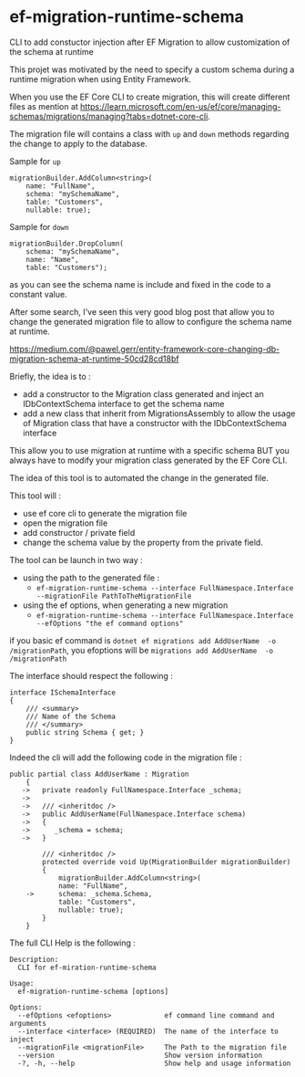 # ef-migration-runtime-schema
CLI to add constuctor injection after EF Migration to allow customization of the schema at runtime


This projet was motivated by the need to specify a custom schema during a runtime migration when using Entity Framework.

When you use the EF Core CLI to create migration, this will create different files as mention at https://learn.microsoft.com/en-us/ef/core/managing-schemas/migrations/managing?tabs=dotnet-core-cli.

The migration file will contains a class with `up` and `down` methods regarding the change to apply to the database.

Sample for `up`
```
migrationBuilder.AddColumn<string>(
    name: "FullName",
    schema: "mySchemaName",
    table: "Customers",
    nullable: true);
``` 

Sample for `down`
```
migrationBuilder.DropColumn(
    schema: "mySchemaName",
    name: "Name",
    table: "Customers");

```

as you can see the schema name is include and fixed in the code to a constant value.

After some search, I've seen this very good blog post that allow you to change the generated migration file to allow to configure the schema name at runtime.

https://medium.com/@pawel.gerr/entity-framework-core-changing-db-migration-schema-at-runtime-50cd28cd18bf

Briefly, the idea is to :
- add a constructor to the Migration class generated and inject an IDbContextSchema interface to get the schema name
- add a new class that inherit from MigrationsAssembly to allow the usage of Migration class that have a constructor with the IDbContextSchema interface

This allow you to use migration at runtime with a specific schema BUT you always have to modify your migration class generated by the EF Core CLI.

The idea of this tool is to automated the change in the generated file.

This tool will :
- use ef core cli to generate the migration file
- open the migration file
- add constructor / private field 
- change the schema value by the property from the private field.

The tool can be launch in two way : 
- using the path to the generated file : 
  - `ef-migration-runtime-schema --interface FullNamespace.Interface --migrationFile PathToTheMigrationFile` 
- using the ef options, when generating a new migration
  - `ef-migration-runtime-schema --interface FullNamespace.Interface --efOptions "the ef command options"` 


if you basic ef command is `dotnet ef migrations add AddUserName  -o /migrationPath`, you efoptions will be `migrations add AddUserName  -o /migrationPath`

The interface should respect the following : 
```
interface ISchemaInterface 
{
    /// <summary>
    /// Name of the Schema
    /// </summary>
    public string Schema { get; }
}
```

Indeed the cli will add the following code in the migration file : 
```
public partial class AddUserName : Migration
    {
   ->   private readonly FullNamespace.Interface _schema;
   ->
   ->   /// <inheritdoc />
   ->   public AddUserName(FullNamespace.Interface schema)
   ->   {
   ->      _schema = schema;
   ->   }

        /// <inheritdoc />
        protected override void Up(MigrationBuilder migrationBuilder)
        {
            migrationBuilder.AddColumn<string>(
            name: "FullName",
    ->      schema: _schema.Schema,
            table: "Customers",
            nullable: true);
        }
    }
```

The full CLI Help is the following :

```
Description:
  CLI for ef-miration-runtime-schema

Usage:
  ef-migration-runtime-schema [options]

Options:
  --efOptions <efoptions>             ef command line command and arguments
  --interface <interface> (REQUIRED)  The name of the interface to inject
  --migrationFile <migrationFile>     The Path to the migration file
  --version                           Show version information
  -?, -h, --help                      Show help and usage information
```